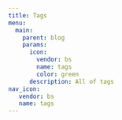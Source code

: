 ```yaml
---
title: Tags
menu:
  main:
    parent: blog
    params:
      icon:
        vendor: bs
        name: tags
        color: green
      description: All of tags
nav_icon:
   vendor: bs
   name: tags
---
```

